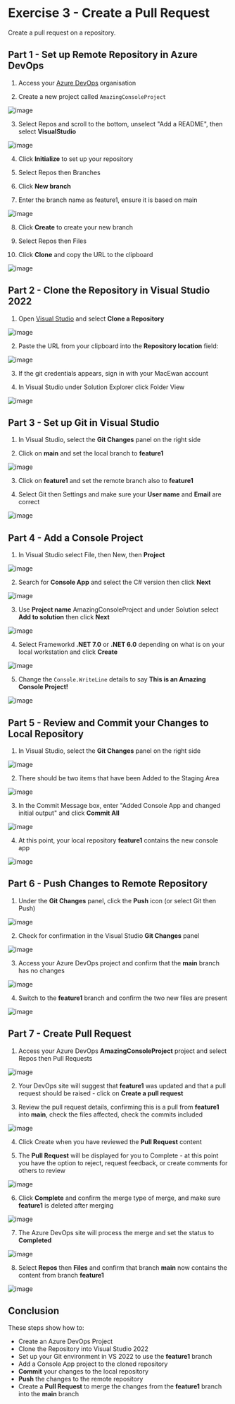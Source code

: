 # Exercise 3 - Create a Pull Request

Create a pull request on a repository.


## Part 1 - Set up Remote Repository in Azure DevOps

1. Access your [Azure DevOps](https://dev.azure.com/) organisation

2. Create a new project called `AmazingConsoleProject`

![image](https://user-images.githubusercontent.com/121144260/228673893-0af42f10-6ef8-4404-a1ef-d65ae4f15427.png)

3. Select Repos and scroll to the bottom, unselect "Add a README", then select **VisualStudio**

![image](https://user-images.githubusercontent.com/121144260/228674536-a2976b0f-410c-4054-b2cd-324f8d9f3755.png)

4. Click **Initialize** to set up your repository

5. Select Repos then Branches

6. Click **New branch**

7. Enter the branch name as feature1, ensure it is based on main

![image](https://user-images.githubusercontent.com/121144260/228674801-00440e3b-504c-4591-83f0-4f3fbfe00ed7.png)

8. Click **Create** to create your new branch

9. Select Repos then Files

10. Click **Clone** and copy the URL to the clipboard

![image](https://user-images.githubusercontent.com/121144260/228675321-fe661f21-bb1a-42e7-9dd5-b3c660e51eef.png)



## Part 2 - Clone the Repository in Visual Studio 2022

1. Open [Visual Studio](https://visualstudio.microsoft.com/vs/) and select **Clone a Repository**

![image](https://user-images.githubusercontent.com/121144260/228675750-d9dae3af-e69b-47d2-826d-2cd387723458.png)

2. Paste the URL from your clipboard into the **Repository location** field:

![image](https://user-images.githubusercontent.com/121144260/228675868-7099b995-12e5-4b74-bb7d-18ab3571e167.png)

3. If the git credentials appears, sign in with your MacEwan account

4. In Visual Studio under Solution Explorer click Folder View

![image](https://user-images.githubusercontent.com/121144260/228676302-ea9887f0-f74d-40ac-9c89-e5347457c90d.png)


## Part 3 - Set up Git in Visual Studio

1. In Visual Studio, select the **Git Changes** panel on the right side

2. Click on **main** and set the local branch to **feature1**

![image](https://user-images.githubusercontent.com/121144260/228682369-b7c14c55-85c6-4746-ba52-b6eedf75cb72.png)

3. Click on **feature1** and set the remote branch also to **feature1**

4. Select Git then Settings and make sure your **User name** and **Email** are correct

![image](https://user-images.githubusercontent.com/121144260/228682678-3d14fb36-8487-468c-b435-948840faac6b.png)



## Part 4 - Add a Console Project

1. In Visual Studio select File, then New, then **Project**

![image](https://user-images.githubusercontent.com/121144260/228677021-6a01e22e-bd1c-47b0-9a00-aeee7f7cc276.png)

2. Search for **Console App** and select the C# version then click **Next**

![image](https://user-images.githubusercontent.com/121144260/228677293-67c81705-118e-4180-856f-12e0c1bea1bc.png)

3. Use **Project name** AmazingConsoleProject and under Solution select **Add to solution** then click **Next**

![image](https://user-images.githubusercontent.com/121144260/228677540-1c82f583-c344-4907-b06f-b45e139358ec.png)

4. Select Frameworkd **.NET 7.0** or **.NET 6.0** depending on what is on your local workstation and click **Create**

![image](https://user-images.githubusercontent.com/121144260/228677677-935ea0d1-578b-40e8-80d5-fc2963395a22.png)

5. Change the `Console.WriteLine` details to say **This is an Amazing Console Project!**

![image](https://user-images.githubusercontent.com/121144260/228677998-8879a4b9-4470-4922-9a8f-4eb3183acb82.png)



## Part 5 - Review and Commit your Changes to Local Repository

1. In Visual Studio, select the **Git Changes** panel on the right side

![image](https://user-images.githubusercontent.com/121144260/228678232-ca4bf770-72c1-4403-8c5d-89c86b9ee8d7.png)

2. There should be two items that have been Added to the Staging Area

![image](https://user-images.githubusercontent.com/121144260/228678528-48daf460-5ea5-4f45-a027-ba1dc0e14476.png)

3. In the Commit Message box, enter "Added Console App and changed initial output" and click **Commit All**

![image](https://user-images.githubusercontent.com/121144260/228678769-940dd65e-169b-4d97-9ae9-4f5e9728e078.png)

4. At this point, your local repository **feature1** contains the new console app

![image](https://user-images.githubusercontent.com/121144260/228682957-2bc2aeed-985a-4c00-9432-7e72bcc470a7.png)



## Part 6 - Push Changes to Remote Repository

1. Under the **Git Changes** panel, click the **Push** icon (or select Git then Push)

![image](https://user-images.githubusercontent.com/121144260/228683108-0b1ad297-ebec-4177-afa0-2a28225f7041.png)

2. Check for confirmation in the Visual Studio **Git Changes** panel

![image](https://user-images.githubusercontent.com/121144260/228683328-c41042d7-978d-41a9-b27d-82e82d1921a8.png)

3. Access your Azure DevOps project and confirm that the **main** branch has no changes

![image](https://user-images.githubusercontent.com/121144260/228683389-027c43f8-99d4-4442-a4a1-ddc239102448.png)

4. Switch to the **feature1** branch and confirm the two new files are present

![image](https://user-images.githubusercontent.com/121144260/228683582-60fb92be-cff0-4716-9536-3a13cbb86526.png)



## Part 7 - Create Pull Request

1. Access your Azure DevOps **AmazingConsoleProject** project and select Repos then Pull Requests

![image](https://user-images.githubusercontent.com/121144260/228683910-cb93656d-ccf0-4d7f-ab9b-69044e123e0c.png)

2. Your DevOps site will suggest that **feature1** was updated and that a pull request should be raised - click on **Create a pull request**

3. Review the pull request details, confirming this is a pull from **feature1** into **main**, check the files affected, check the commits included

![image](https://user-images.githubusercontent.com/121144260/228684242-905cc48d-2884-43fd-8bbd-66c4df057ce7.png)

4. Click Create when you have reviewed the **Pull Request** content

5. The **Pull Request** will be displayed for you to Complete - at this point you have the option to reject, request feedback, or create comments for others to review

![image](https://user-images.githubusercontent.com/121144260/228684590-e74fd92a-8cff-4dcc-875d-fe28cd9a2553.png)

6. Click **Complete** and confirm the merge type of merge, and make sure **feature1** is deleted after merging

![image](https://user-images.githubusercontent.com/121144260/228684900-978491da-9841-4d7d-8ad0-df0e9d016eb5.png)

7. The Azure DevOps site will process the merge and set the status to **Completed**

![image](https://user-images.githubusercontent.com/121144260/228685000-3322fad8-be40-49f5-b883-efb0f7387211.png)

8. Select **Repos** then **Files** and confirm that branch **main** now contains the content from branch **feature1**

![image](https://user-images.githubusercontent.com/121144260/228685140-fd91498d-f625-4c26-94b2-81804f9f4570.png)



## Conclusion

These steps show how to:

* Create an Azure DevOps Project
* Clone the Repository into Visual Studio 2022
* Set up your Git environment in VS 2022 to use the **feature1** branch
* Add a Console App project to the cloned repository
* **Commit** your changes to the local repository
* **Push** the changes to the remote repository
* Create a **Pull Request** to merge the changes from the **feature1** branch into the **main** branch
